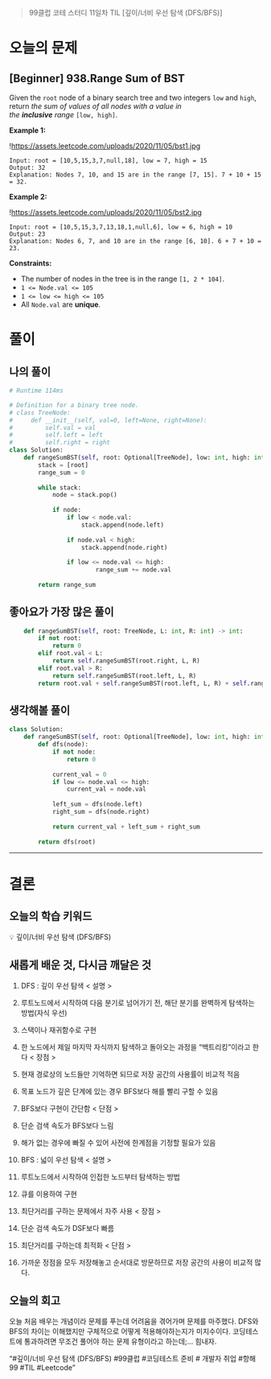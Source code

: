 > 99클럽 코테 스터디 11일차 TIL [깊이/너비 우선 탐색 (DFS/BFS)]
> 

# 오늘의 문제

## [Beginner] 938.Range Sum of BST

Given the `root` node of a binary search tree and two integers `low` and `high`, return *the sum of values of all nodes with a value in the **inclusive** range* `[low, high]`.

**Example 1:**

!https://assets.leetcode.com/uploads/2020/11/05/bst1.jpg

```
Input: root = [10,5,15,3,7,null,18], low = 7, high = 15
Output: 32
Explanation: Nodes 7, 10, and 15 are in the range [7, 15]. 7 + 10 + 15 = 32.

```

**Example 2:**

!https://assets.leetcode.com/uploads/2020/11/05/bst2.jpg

```
Input: root = [10,5,15,3,7,13,18,1,null,6], low = 6, high = 10
Output: 23
Explanation: Nodes 6, 7, and 10 are in the range [6, 10]. 6 + 7 + 10 = 23.

```

**Constraints:**

- The number of nodes in the tree is in the range `[1, 2 * 104]`.
- `1 <= Node.val <= 105`
- `1 <= low <= high <= 105`
- All `Node.val` are **unique**.

# 풀이

## 나의 풀이

```python
# Runtime 114ms

# Definition for a binary tree node.
# class TreeNode:
#     def __init__(self, val=0, left=None, right=None):
#         self.val = val
#         self.left = left
#         self.right = right
class Solution:
    def rangeSumBST(self, root: Optional[TreeNode], low: int, high: int) -> int:
        stack = [root]        
        range_sum = 0
        
        while stack:
            node = stack.pop()
            
            if node:
                if low < node.val:
                    stack.append(node.left)
                
                if node.val < high:
                    stack.append(node.right)
                
                if low <= node.val <= high:
                        range_sum += node.val
                        
        return range_sum
```

## 좋아요가 가장 많은 풀이

```python
    def rangeSumBST(self, root: TreeNode, L: int, R: int) -> int:
        if not root:
            return 0
        elif root.val < L:
            return self.rangeSumBST(root.right, L, R)
        elif root.val > R:
            return self.rangeSumBST(root.left, L, R)
        return root.val + self.rangeSumBST(root.left, L, R) + self.rangeSumBST(root.right, L, R)
```

## 생각해볼 풀이

```python
class Solution:
    def rangeSumBST(self, root: Optional[TreeNode], low: int, high: int) -> int:
        def dfs(node):
            if not node:
                return 0
            
            current_val = 0
            if low <= node.val <= high:
                current_val = node.val
            
            left_sum = dfs(node.left)
            right_sum = dfs(node.right)
            
            return current_val + left_sum + right_sum
        
        return dfs(root)
```

---

# 결론

## 오늘의 학습 키워드

<aside>
💡 깊이/너비 우선 탐색 (DFS/BFS)

</aside>

## 새롭게 배운 것, 다시금 깨달은 것

1. DFS : 깊이 우선 탐색
< 설명 >
1. 루트노드에서 시작하여 다음 분기로 넘어가기 전, 해단 분기를 완벽하게 탐색하는 방법(자식 우선)
2. 스택이나 재귀함수로 구현
3. 한 노드에서 제일 마지막 자식까지 탐색하고 돌아오는 과정을 “백트리킹”이라고 한다
< 장점 >
1. 현재 경로상의 노드들만 기억하면 되므로 저장 공간의 사용률이 비교적 적음
2. 목표 노드가 깊은 단계에 있는 경우 BFS보다 해를 빨리 구할 수 있음
3. BFS보다 구현이 간단함
< 단점 >
1. 단순 검색 속도가 BFS보다 느림
2. 해가 없는 경우에 빠질 수 있어 사전에 한계점을 기정할 필요가 있음

2. BFS : 넓이 우선 탐색
< 설명 >
1. 루트노드에서 시작하여 인접한 노드부터 탐색하는 방법
2. 큐를 이용하여 구현
3. 최단거리를 구하는 문제에서 자주 사용
< 장점 >
1. 단순 검색 속도가 DSF보다 빠름
2. 최단거리를 구하는데 최적화
< 단점 >
1. 가까운 정점을 모두 저장해놓고 순서대로 방문하므로 저장 공간의 사용이 비교적 많다.

## 오늘의 회고

오늘 처음 배우는 개념이라 문제를 푸는데 어려움을 겪어가며 문제를 마주했다. DFS와 BFS의 차이는 이해했지만 구체적으로 어떻게 적용해야하는지가 미지수이다. 
코딩테스트에 통과하려면 무조건 풀어야 하는 문제 유형이라고 하는데;… 힘내자.

“#깊이/너비 우선 탐색 (DFS/BFS) #99클럽 #코딩테스트 준비 # 개발자 취업 #항해99 #TIL #Leetcode”